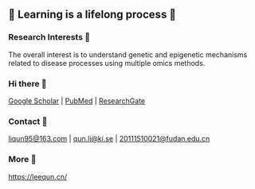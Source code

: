 ## 📌 Learning is a lifelong process 📌

### Research Interests 🏃
The overall interest is to understand genetic and epigenetic mechanisms <br/>
related to disease processes using multiple omics methods.

### Hi there 👋
[Google Scholar](https://scholar.google.com.hk/citations?hl=zh-CN&user=fk98shwAAAAJ&view_op=list_works&sortby=pubdate) | 
[PubMed](https://www.ncbi.nlm.nih.gov/myncbi/l.qun.1/bibliography/public/) | 
[ResearchGate](https://www.researchgate.net/profile/Qun-Li-43)

### Contact 🙈
liqun95@163.com | 
qun.li@ki.se | 
20111510021@fudan.edu.cn

### More 🐣
https://leequn.cn/

<!-- ![Qun's GitHub stats](https://github-readme-stats.vercel.app/api?username=QunATCG&show_icons=true&theme=radical) -->
<!--
**QunATCG/QunATCG** is a ✨ _special_ ✨ repository because its `README.md` (this file) appears on your GitHub profile.

Here are some ideas to get you started:

- 🔭 I’m currently working on ...
- 🌱 I’m currently learning ...
- 👯 I’m looking to collaborate on ...
- 🤔 I’m looking for help with ...
- 💬 Ask me about ...
- 📫 How to reach me: ...
- 😄 Pronouns: ...
- ⚡ Fun fact: ...
-->
